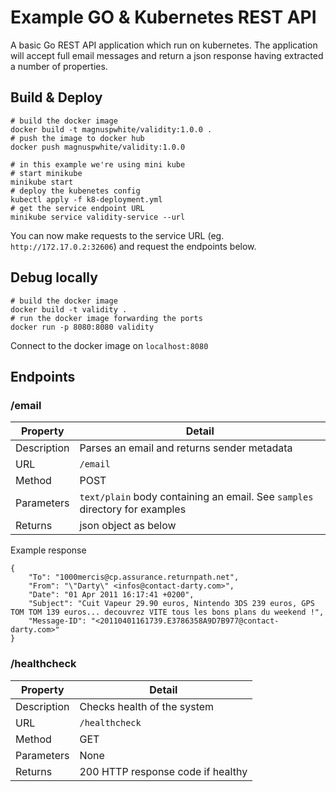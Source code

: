 # Example GO & Kubernetes REST API

A basic Go REST API application which run on kubernetes. The application will accept full email messages and return a json response having extracted a number of properties.

## Build & Deploy

```
# build the docker image
docker build -t magnuspwhite/validity:1.0.0 .
# push the image to docker hub
docker push magnuspwhite/validity:1.0.0

# in this example we're using mini kube
# start minikube
minikube start
# deploy the kubenetes config
kubectl apply -f k8-deployment.yml
# get the service endpoint URL
minikube service validity-service --url
```

You can now make requests to the service URL (eg. `http://172.17.0.2:32606`) and request the endpoints below.

## Debug locally

```
# build the docker image
docker build -t validity .
# run the docker image forwarding the ports
docker run -p 8080:8080 validity
```

Connect to the docker image on `localhost:8080`

## Endpoints

### /email

| Property      | Detail
| --------------| --------------
| Description   | Parses an email and returns sender metadata
| URL           | `/email`
| Method        | POST
| Parameters    | `text/plain` body containing an email. See `samples` directory for examples
| Returns       | json object as below

Example response

```
{
    "To": "1000mercis@cp.assurance.returnpath.net",
    "From": "\"Darty\" <infos@contact-darty.com>",
    "Date": "01 Apr 2011 16:17:41 +0200",
    "Subject": "Cuit Vapeur 29.90 euros, Nintendo 3DS 239 euros, GPS TOM TOM 139 euros... decouvrez VITE tous les bons plans du weekend !",
    "Message-ID": "<20110401161739.E3786358A9D7B977@contact-darty.com>"
}
```

### /healthcheck

| Property      | Detail
| --------------| --------------
| Description   | Checks health of the system
| URL           | `/healthcheck`
| Method        | GET
| Parameters    | None
| Returns       | 200 HTTP response code if healthy


